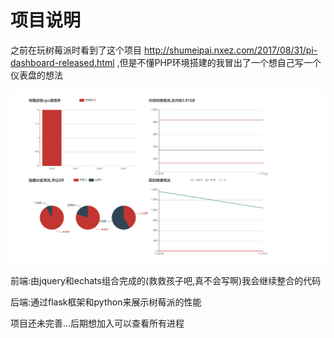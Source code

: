 # 项目说明

之前在玩树莓派时看到了这个项目 http://shumeipai.nxez.com/2017/08/31/pi-dashboard-released.html ,但是不懂PHP环境搭建的我冒出了一个想自己写一个仪表盘的想法

![1578108684477](./img/1578108684477.png)

前端:由jquery和echats组合完成的(救救孩子吧,真不会写啊)我会继续整合的代码

后端:通过flask框架和python来展示树莓派的性能

项目还未完善...后期想加入可以查看所有进程
